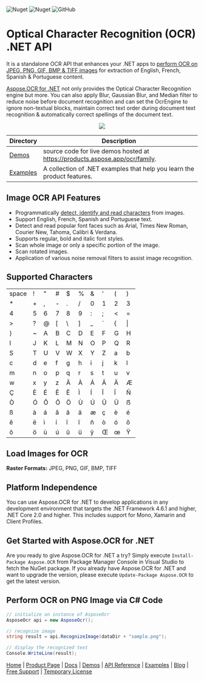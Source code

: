 ![Nuget](https://img.shields.io/nuget/v/Aspose.OCR) ![Nuget](https://img.shields.io/nuget/dt/Aspose.OCR) ![GitHub](https://img.shields.io/github/license/aspose-ocr/Aspose.OCR-for-.NET)

# Optical Character Recognition (OCR) .NET API

It is a standalone OCR API that enhances your .NET apps to [perform OCR on JPEG, PNG, GIF, BMP & TIFF images](https://docs.aspose.com/ocr/net/supported-file-formats/) for extraction of English, French, Spanish & Portuguese content.

[Aspose.OCR for .NET](https://products.aspose.com/ocr/net) not only provides the Optical Character Recognition engine but more. You can also apply Blur, Gaussian Blur, and Median filter to reduce noise before document recognition and can set the OcrEngine to ignore non-textual blocks, maintain correct text order during document text recognition & automatically correct spellings of the document text.

<p align="center">
  <a href="https://github.com/aspose-ocr/Aspose.OCR-for-.NET/archive/master.zip">
    <img src="http://i.imgur.com/hwNhrGZ.png" />
  </a>
</p>

Directory | Description
--------- | -----------
[Demos](Demos)  | source code for live demos hosted at https://products.aspose.app/ocr/family.
[Examples](Examples)  | A collection of .NET examples that help you learn the product features.

## Image OCR API Features

- Programmatically [detect, identify and read characters](https://docs.aspose.com/ocr/net/performing-ocr-on-an-image/) from images.
- Support English, French, Spanish and Portuguese text.
- Detect and read popular font faces such as Arial, Times New Roman, Courier New, Tahoma, Calibri & Verdana.
- Supports regular, bold and italic font styles.
- Scan whole image or only a specific portion of the image.
- Scan rotated images.
- Application of various noise removal filters to assist image recognition.

## Supported Characters

|   |   |   |   |   |   |   |   |   |   |
|---|---|---|---|---|---|---|---|---|---|
| space | ! | " | # | $ | % | & | ' | ( | ) |
| * | + | , | - | . | / | 0 | 1 | 2 | 3 |
| 4 | 5 | 6 | 7 | 8 | 9 | : | ; | < | = |
| > | ? | @ | [ | \ | ] | _ | ` | { | \| |
| } | ~ | A | B | C | D | E | F | G | H |
| I | J | K | L | M | N | O | P | Q | R |
| S | T | U | V | W | X | Y | Z | a | b |
| c | d | e | f | g | h | i | j | k | l |
| m | n | o | p | q | r | s | t | u | v |
| w | x | y | z | Â | À | Á | Ã | Ä | Æ |
| Ç | È | É | Ê | Ë | Ì | Í | Î | Ï | Ñ |
| Ò | Ó | Ô | Õ | Ö | Ù | Ú | Û | Ü | ẞ |
| ß | à | á | â | ã | ä | æ | ç | è | é |
| ê | ë | ì | í | î | ï | ñ | ò | ó | ô |
| õ | ö | ù | ú | û | ü | ÿ | Œ | œ | Ÿ |


## Load Images for OCR

**Raster Formats:** JPEG, PNG, GIF, BMP, TIFF

## Platform Independence

You can use Aspose.OCR for .NET to develop applications in any development environment that targets the .NET Framework 4.6.1 and higher, .NET Core 2.0 and higher. 
This includes support for Mono, Xamarin and Client Profiles.

## Get Started with Aspose.OCR for .NET

Are you ready to give Aspose.OCR for .NET a try? Simply execute `Install-Package Aspose.OCR` from Package Manager Console in Visual Studio to fetch the NuGet package. If you already have Aspose.OCR for .NET and want to upgrade the version, please execute `Update-Package Aspose.OCR` to get the latest version.

## Perform OCR on PNG Image via C# Code

```csharp
// initialize an instance of AsposeOcr
AsposeOcr api = new AsposeOcr();

// recognize image
string result = api.RecognizeImage(dataDir + "sample.png");

// display the recognized text
Console.WriteLine(result);
```

[Home](https://www.aspose.com/) | [Product Page](https://products.aspose.com/ocr/net) | [Docs](https://docs.aspose.com/ocr/net/) | [Demos](https://products.aspose.app/ocr/family) | [API Reference](https://apireference.aspose.com/ocr/net) | [Examples](https://github.com/aspose-ocr/Aspose.OCR-for-.NET) | [Blog](https://blog.aspose.com/category/ocr/) | [Free Support](https://forum.aspose.com/c/ocr) |  [Temporary License](https://purchase.aspose.com/temporary-license)

